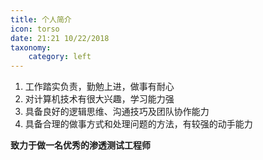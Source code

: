 ```yaml
---
title: 个人简介
icon: torso
date: 21:21 10/22/2018
taxonomy:
    category: left
---
```


1.  工作踏实负责，勤勉上进，做事有耐心
2.  对计算机技术有很大兴趣，学习能力强
3.  具备良好的逻辑思维、沟通技巧及团队协作能力
4.  具备合理的做事方式和处理问题的方法，有较强的动手能力

**致力于做一名优秀的渗透测试工程师**
